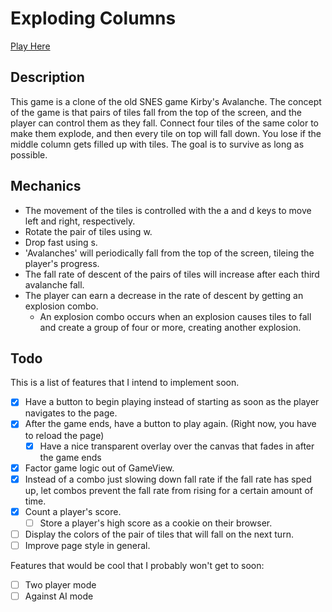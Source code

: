 # Exploding Columns

[Play Here][live]

[live]: http://jtibbertsma.github.io/ExplodingColumns

## Description

This game is a clone of the old SNES game Kirby's Avalanche. The concept of the
game is that pairs of tiles fall from the top of the screen, and the player can control
them as they fall. Connect four tiles of the same color to make them explode,
and then every tile on top will fall down. You lose if the middle column gets
filled up with tiles. The goal is to survive as long as possible.

## Mechanics

* The movement of the tiles is controlled with the a and d keys to move left and
right, respectively.
* Rotate the pair of tiles using w.
* Drop fast using s.
* 'Avalanches' will periodically fall from the top of the screen, tileing the player's
progress.
* The fall rate of descent of the pairs of tiles will increase after each third avalanche fall.
* The player can earn a decrease in the rate of descent by getting an explosion combo.
  * An explosion combo occurs when an explosion causes tiles to fall and create a group of four or
  more, creating another explosion.

## Todo

This is a list of features that I intend to implement soon.

- [x] Have a button to begin playing instead of starting as soon as the player navigates to the page.
- [x] After the game ends, have a button to play again. (Right now, you have to reload the page)
  - [x] Have a nice transparent overlay over the canvas that fades in after the game ends
- [x] Factor game logic out of GameView.
- [x] Instead of a combo just slowing down fall rate if the fall rate has sped up, let combos prevent the fall rate from rising for a certain amount of time.
- [x] Count a player's score.
  - [ ] Store a player's high score as a cookie on their browser.
- [ ] Display the colors of the pair of tiles that will fall on the next turn.
- [ ] Improve page style in general.

Features that would be cool that I probably won't get to soon:

- [ ] Two player mode
- [ ] Against AI mode